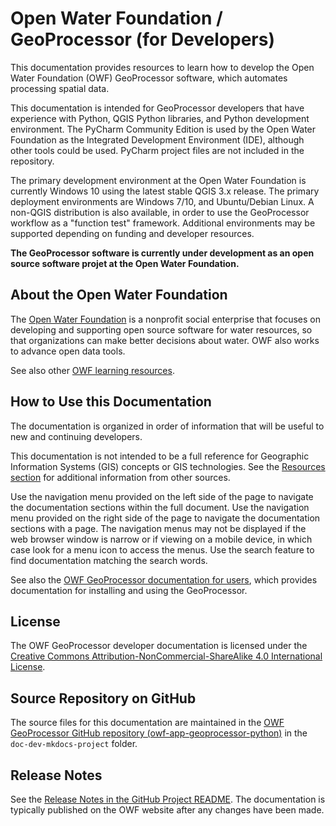 # Open Water Foundation / GeoProcessor (for Developers) #

This documentation provides resources to learn how to develop the
Open Water Foundation (OWF) GeoProcessor software,
which automates processing spatial data.

This documentation is intended for GeoProcessor developers that have experience with Python,
QGIS Python libraries, and Python development environment.
The PyCharm Community Edition is used by the Open Water Foundation as the Integrated Development Environment (IDE),
although other tools could be used.
PyCharm project files are not included in the repository.

The primary development environment at the Open Water Foundation
is currently Windows 10 using the latest stable QGIS 3.x release.
The primary deployment environments are Windows 7/10, and Ubuntu/Debian Linux.
A non-QGIS distribution is also available,
in order to use the GeoProcessor workflow as a "function test" framework.
Additional environments may be supported depending on funding and developer resources.

**The GeoProcessor software is currently under development as an open source software projet at the Open Water Foundation.**

## About the Open Water Foundation ##

The [Open Water Foundation](http://openwaterfoundation.org) is a nonprofit social enterprise that focuses
on developing and supporting open source software for water resources, so that organizations can make better decisions about water.
OWF also works to advance open data tools.

See also other [OWF learning resources](http://learn.openwaterfoundation.org).

## How to Use this Documentation ##

The documentation is organized in order of information that will be useful to new and continuing developers.

This documentation is not intended to be a full reference for Geographic Information Systems (GIS) concepts or GIS technologies.
See the [Resources section](../resources/resources) for additional information from other sources.

Use the navigation menu provided on the left side of the page to navigate the documentation sections within the full document.
Use the navigation menu provided on the right side of the page to navigate the documentation sections with a page.
The navigation menus may not be displayed if the web browser window is narrow or if viewing on a mobile device,
in which case look for a menu icon to access the menus.
Use the search feature to find documentation matching the search words.

See also the [OWF GeoProcessor documentation for users](http://learn.openwaterfoundation.org/owf-app-geoprocessor-python-doc-user/),
which provides documentation for installing and using the GeoProcessor.

## License ##

The OWF GeoProcessor developer documentation is licensed under the
[Creative Commons Attribution-NonCommercial-ShareAlike 4.0 International License](https://creativecommons.org/licenses/by-nc-sa/4.0).

## Source Repository on GitHub ##

The source files for this documentation are maintained in the [OWF GeoProcessor GitHub repository
(owf-app-geoprocessor-python)](https://github.com/OpenWaterFoundation/owf-app-geoprocessor-python/tree/master/doc-dev-mkdocs-project/)
in the `doc-dev-mkdocs-project` folder.

## Release Notes ##

See the [Release Notes in the GitHub Project README](https://github.com/OpenWaterFoundation/owf-app-geoprocessor-python/tree/master/doc-dev-mkdocs-project/README.md#release-notes).
The documentation is typically published on the OWF website after any changes have been made.

